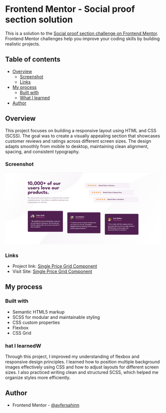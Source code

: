 # Frontend Mentor - Social proof section solution

This is a solution to the [Social proof section challenge on Frontend Mentor](https://www.frontendmentor.io/challenges/social-proof-section-6e0qTv_bA). Frontend Mentor challenges help you improve your coding skills by building realistic projects.

## Table of contents

- [Overview](#overview)
  - [Screenshot](#screenshot)
  - [Links](#links)
- [My process](#my-process)
  - [Built with](#built-with)
  - [What I learned](#what-i-learned)
- [Author](#author)

## Overview

This project focuses on building a responsive layout using HTML and CSS (SCSS). The goal was to create a visually appealing section that showcases customer reviews and ratings across different screen sizes. The design adapts smoothly from mobile to desktop, maintaining clean alignment, spacing, and consistent typography.

### Screenshot

![](social-proof-section.png)

### Links

- Project link: [Single Price Grid Component](https://github.com/ayfersahinn/frontend-mentor-projects/tree/main/social-proof-section)
- Visit Site: [Single Price Grid Component](https://ayfersahinn.github.io/frontend-mentor-projects/social-proof-section)

## My process

### Built with

- Semantic HTML5 markup
- SCSS for modular and maintainable styling
- CSS custom properties
- Flexbox
- CSS Grid

### hat I learnedW

Through this project, I improved my understanding of flexbox and responsive design principles. I learned how to position multiple background images effectively using CSS and how to adjust layouts for different screen sizes. I also practiced writing clean and structured SCSS, which helped me organize styles more efficiently.

## Author

- Frontend Mentor - [@ayfersahinn](https://www.frontendmentor.io/profile/ayfersahinn)
